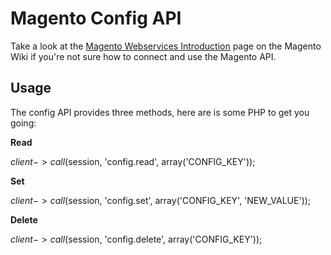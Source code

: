 # Magento Config API

Take a look at the [Magento Webservices Introduction](http://www.magentocommerce.com/wiki/doc/webservices-api/introduction) page on the Magento Wiki if you're not sure how to connect and use the Magento API.

## Usage

The config API provides three methods, here are is some PHP to get you going:

**Read**

 $client->call($session, 'config.read', array('CONFIG_KEY'));

**Set**

 $client->call($session, 'config.set', array('CONFIG_KEY', 'NEW_VALUE'));

**Delete**

 $client->call($session, 'config.delete', array('CONFIG_KEY'));
